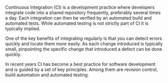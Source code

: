 Continuous Integration (CI) is a development practice where developers
integrate code into a shared repository frequently, preferably several
times a day. Each integration can then be verified by an automated build
and automated tests. While automated testing is not strictly part of CI
it is typically implied.

One of the key benefits of integrating regularly is that you can detect
errors quickly and locate them more easily. As each change introduced is
typically small, pinpointing the specific change that introduced a
defect can be done quickly.

In recent years CI has become a best practice for software development
and is guided by a set of key principles. Among them are revision
control, build automation and automated testing.
